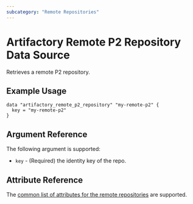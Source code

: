 ```yaml
---
subcategory: "Remote Repositories"
---
```

# Artifactory Remote P2 Repository Data Source

Retrieves a remote P2 repository.

## Example Usage

```hcl
data "artifactory_remote_p2_repository" "my-remote-p2" {
  key = "my-remote-p2"
}
```

## Argument Reference

The following argument is supported:

* `key` - (Required) the identity key of the repo.

## Attribute Reference

The [common list of attributes for the remote repositories](remote.md) are supported.